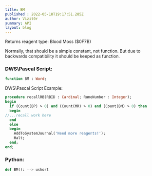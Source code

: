 ```yaml
---
title: BM
published : 2022-05-18T19:17:51.285Z
author: Vizit0r
summary: API
layout: blog
---
```


 

Returns reagent type: Blood Moss ($0F7B)

Normally, that should be a simple constant, not function. But due to backwards compatibility it should be keeped as function.

 ### DWS\Pascal Script:

```pascal
function BM : Word;
```

DWS\Pascal Script Example:
```pascal
procedure recallRB(RBID : Cardinal; RuneNumber : Integer);    
begin
  if (Count(BP) > 0) and (Count(MR) > 0) and (Count(BM) > 0) then
  begin
//...recall work here
  end
  else
  begin 
    AddToSystemJournal('Need more reagents!'); 
    Halt;
  end;
end; 
```



### Python:

```python
def BM(): --> ushort
```
